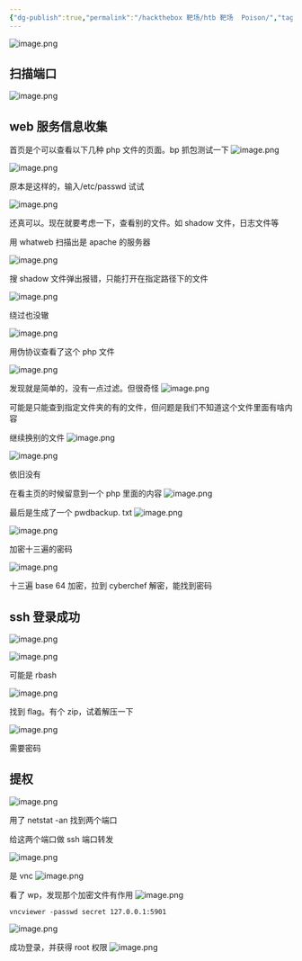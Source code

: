 ```yaml
---
{"dg-publish":true,"permalink":"/hackthebox 靶场/htb 靶场  Poison/","tags":["靶场","hackthebox","oscp"]}
---
```



![image.png](https://s2.loli.net/2025/06/15/QlZOcgPF2mes9dL.png)

## 扫描端口
![image.png](https://s2.loli.net/2025/06/15/ECvWhnGaw2eFJdm.png)




## web 服务信息收集

首页是个可以查看以下几种 php 文件的页面。bp 抓包测试一下
![image.png](https://s2.loli.net/2025/06/15/3DHVbfphWndA9Bk.png)


![image.png](https://s2.loli.net/2025/06/15/N8G9cC5H4DVPYiR.png)

原本是这样的，输入/etc/passwd 试试

![image.png](https://s2.loli.net/2025/06/15/wN6sz3lRnub51qP.png)

还真可以。现在就要考虑一下，查看别的文件。如 shadow 文件，日志文件等

用 whatweb 扫描出是 apache 的服务器

![image.png](https://s2.loli.net/2025/06/15/kGS1ubg9pZwxe8t.png)

搜 shadow 文件弹出报错，只能打开在指定路径下的文件

![image.png](https://s2.loli.net/2025/06/15/xOg1eZKut9nQV8y.png)


绕过也没辙

![image.png](https://s2.loli.net/2025/06/15/hDjdyuTBGLz135E.png)


用伪协议查看了这个 php 文件

![image.png](https://s2.loli.net/2025/06/15/IUhn76ZGmOXbHiy.png)

发现就是简单的，没有一点过滤。但很奇怪
![image.png](https://s2.loli.net/2025/06/15/rXsRIzKMECh3lgy.png)

可能是只能查到指定文件夹的有的文件，但问题是我们不知道这个文件里面有啥内容

继续换别的文件
![image.png](https://s2.loli.net/2025/06/15/WzvHRCnTfNBuKV3.png)


![image.png](https://s2.loli.net/2025/06/15/k3cyrdDR16KIfM8.png)

依旧没有

在看主页的时候留意到一个 php 里面的内容
![image.png](https://s2.loli.net/2025/06/15/6dB51notqER4zhk.png)

最后是生成了一个 pwdbackup. txt
![image.png](https://s2.loli.net/2025/06/15/31P4eyfN7r8soxi.png)

![image.png](https://s2.loli.net/2025/06/15/ZtKBIgDsmyHWVdL.png)

加密十三遍的密码

![image.png](https://s2.loli.net/2025/06/15/VSpIHw7KqMen1NP.png)

十三遍 base 64 加密，拉到 cyberchef 解密，能找到密码


## ssh 登录成功
![image.png](https://s2.loli.net/2025/06/15/ajDPrFe2zwbRcTY.png)

![image.png](https://s2.loli.net/2025/06/15/CaoKRmfg5IeSzHt.png)

可能是 rbash

![image.png](https://s2.loli.net/2025/06/15/cEzLN1QRZ3T7XoV.png)

找到 flag。有个 zip，试着解压一下

![image.png](https://s2.loli.net/2025/06/15/5mOGj9IDAogVfyE.png)

需要密码

## 提权
![image.png](https://s2.loli.net/2025/06/15/jvSqylBefg4E8d3.png)

用了 netstat  -an 找到两个端口


给这两个端口做 ssh 端口转发

![image.png](https://s2.loli.net/2025/06/15/FcUywE3bZYzPdmM.png)

是 vnc
![image.png](https://s2.loli.net/2025/06/15/DTJGLghlEPOimBp.png)


看了 wp，发现那个加密文件有作用
![image.png](https://s2.loli.net/2025/06/15/TlOtMS5hBdc4vPq.png)


```
vncviewer -passwd secret 127.0.0.1:5901
```

![image.png](https://s2.loli.net/2025/06/15/AUEafbwHCXBngTp.png)


成功登录，并获得 root 权限
![image.png](https://s2.loli.net/2025/06/15/A8xOGKvDU9ogX4p.png)
